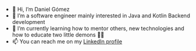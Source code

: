 - 👋 Hi, I’m Daniel Gómez
- 👀 I’m a software engineer mainly interested in Java and Kotlin Backend development
- 🌱 I’m currently learning how to mentor others, new technologies and how to educate two little demons 🧒🧒
- 📫 You can reach me on my [LinkedIn profile](https://www.linkedin.com/in/daniel-g%C3%B3mez-l%C3%B3pez-aa5a8428/)

<!---
dann41/dann41 is a ✨ special ✨ repository because its `README.md` (this file) appears on your GitHub profile.
You can click the Preview link to take a look at your changes.
--->
